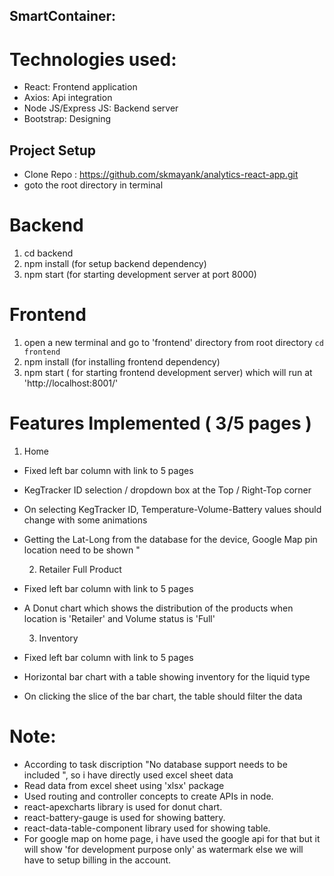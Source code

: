 ## SmartContainer:

# Technologies used:
-  React: Frontend application
-  Axios: Api integration
-  Node JS/Express JS: Backend server
-  Bootstrap: Designing

## Project Setup
- Clone Repo : https://github.com/skmayank/analytics-react-app.git
- goto the root directory in terminal

# Backend 
1. cd backend
2. npm install (for setup backend dependency)
3. npm start (for starting development server at port 8000)


# Frontend
1. open a new terminal and go to 'frontend' directory from root directory `cd frontend`
2. npm install (for installing frontend dependency)
3. npm start ( for starting frontend development server)
   which will run at 'http://localhost:8001/'

# Features Implemented ( 3/5 pages )

  1) Home
* Fixed left bar column with link to 5 pages
* KegTracker ID selection / dropdown box at the Top / Right-Top corner 
* On selecting KegTracker ID, Temperature-Volume-Battery values should change with some animations
* Getting the Lat-Long from the database for the device, Google Map pin location need to be shown "

  2) Retailer Full Product
* Fixed left bar column with link to 5 pages
* A Donut chart which shows the distribution of the products when location is 'Retailer' and Volume status is 'Full'

  3) Inventory
* Fixed left bar column with link to 5 pages
* Horizontal bar chart with a table showing inventory for the liquid type
* On clicking the slice of the bar chart, the table should filter the data

 

# Note: 
- According to task discription "No database support needs to be included ", so i have directly used excel sheet data
- Read data from excel sheet using 'xlsx' package
- Used routing and controller concepts to create APIs in node.
- react-apexcharts library is used for donut chart.
- react-battery-gauge is used for showing battery.
- react-data-table-component library used for showing table.
- For google map on home page, i have used the google api for that but it will show 'for development purpose only' as watermark else we will have to        setup billing in the account.


